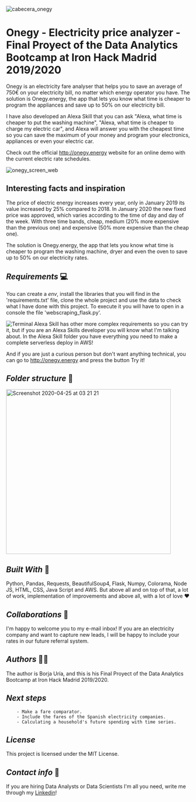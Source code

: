 ![cabecera_onegy](https://user-images.githubusercontent.com/45542785/80267652-71c85600-86a2-11ea-959b-4d780a832aa6.jpg)

# Onegy - Electricity price analyzer - Final Proyect of the Data Analytics Bootcamp at Iron Hack Madrid 2019/2020

Onegy is an electricity fare analyser that helps you to save an average of 750€ on your electricity bill, no matter which energy operator you have. 
The solution is Onegy.energy, the app that lets you know what time is cheaper to program the appliances and save up to 50% on our electricity bill. 

I have also developed an Alexa Skill that you can ask "Alexa, what time is cheaper to put the washing machine", "Alexa, what time is cheaper to charge my electric car", and Alexa will answer you with the cheapest time so you can save the maximum of your money and program your electronics, appliances or even your electric car.

Check out the official http://onegy.energy website for an online demo with the current electric rate schedules.

![onegy_screen_web](https://user-images.githubusercontent.com/45542785/80265196-104eba00-8697-11ea-89b9-d8748c0d6658.gif)

## Interesting facts and inspiration 
The price of electric energy increases every year, only in January 2019 its value increased by 25% compared to 2018. In January 2020 the new fixed price was approved, which varies according to the time of day and day of the week. With three time bands, cheap, medium (20% more expensive than the previous one) and expensive (50% more expensive than the cheap one).

The solution is Onegy.energy, the app that lets you know what time is cheaper to program the washing machine, dryer and even the oven to save up to 50% on our electricity rates.

## _Requirements_ 💻

You can create a _env_, install the libraries that you will find in the 'requirements.txt' file, clone the whole project and use the data to check what I have done with this project. To execute it you will have to open in a console the file 'webscraping_flask.py'.

![Terminal](https://user-images.githubusercontent.com/45542785/80265632-7ab42a00-8698-11ea-9287-33d4056656cb.gif)
Alexa Skill has other more complex requirements so you can try it, but if you are an Alexa Skills developer you will know what I'm talking about. In the Alexa Skill folder you have everything you need to make a complete serverless deploy in AWS!

And if you are just a curious person but don't want anything technical, you can go to http://onegy.energy and press the button Try it!

## _Folder structure_ 📁 
<img width="450" alt="Screenshot 2020-04-25 at 03 21 21" src="https://user-images.githubusercontent.com/45542785/80267918-dc2dc600-86a3-11ea-995f-0adbd59a1fed.png">
        
## _Built With_ 🚀

Python, Pandas, Requests, BeautifulSoup4, Flask, Numpy, Colorama, Node JS, HTML, CSS, Java Script and AWS. But above all and on top of that, a lot of work, implementation of improvements and above all, with a lot of love ❤

## _Collaborations_ 🤝 

I'm happy to welcome you to my e-mail inbox! If you are an electricity company and want to capture new leads, I will be happy to include your rates in our future referral system.
   
## _Authors_ 👨🏻‍

The author is Borja Uría, and this is his Final Proyect of the Data Analytics Bootcamp at Iron Hack Madrid 2019/2020.

## _Next steps_

        - Make a fare comparator.
        - Include the fares of the Spanish electricity companies.
        - Calculating a household's future spending with time series.

## _License_

This project is licensed under the MIT License.

## _Contact info_ 💌
If you are hiring Data Analysts or Data Scientists
I'm all you need, write me through my [Linkedin](https://www.linkedin.com/in/borjauria/)!

